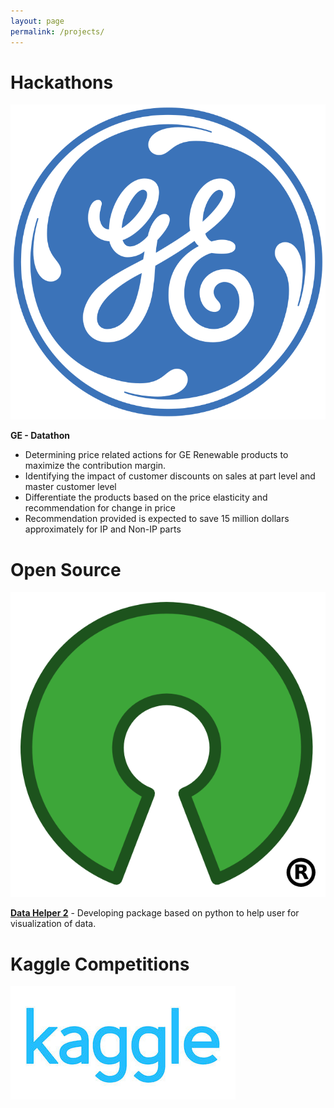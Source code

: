 ```yaml
---
layout: page
permalink: /projects/
---
```

<!---
iPython Tensorflow Notebook Tutorials
====================
![](/assets/tf.jpg) 

<a href="https://github.com/adeshpande3/Tensorflow-Programs-and-Tutorials" target="_blank">**Tensorflow Programs and Tutorials**</a> - This Github repo contains multiple iPython notebooks which serve as tutorials for learning about deploying deep learning and machine learning models. The following topics are covered. 
- **Convolutional Neural Networks**: This notebook shows you how to define a simple convolutional network using Tensorflow. We'll discuss how to load in datasets, how to create our network architecture using Tensorflow variables, as well as how to define loss functions and optimizers. 
- **Generative Adversarial Networks**: This notebook shows you how to create a simple GAN. The basic idea is that you have 2 different networks, a generator network and a discriminator network. The discriminative model has the task of determining whether a given image looks natural (an image from the dataset) or looks like it has been artificially created. The task of the generator is to create natural looking images that are similar to the original data distribution. In this tutorial, we'll look at how to create both models, and the unique process of training them to reach a Nash equilibrium. 
- **CNN's with Noisy Labels**: This notebook looks at a recent [paper](https://arxiv.org/pdf/1703.08774.pdf) that discusses how convolutional neural networks that are trained on random labels (with some probability) are still able to acheive good accuracy on MNIST. I thought that the paper showed some eye-brow raising results, so I went ahead and tried it out for myself. It was pretty amazing to see that even when training a CNN with random labels 50% of the time, and the correct labels the other 50% of the time, the network was still able to get a 90+% accuracy. 
- **And more!**
-->
Hackathons
====================
![](/assets/GE.png) 

<a>**GE - Datathon**</a>
- Determining price related actions for GE Renewable products to maximize the contribution margin.
- Identifying the impact of customer discounts on sales at part level and master customer level
- Differentiate the products based on the price elasticity and recommendation for change in price
- Recommendation provided is expected to save 15 million dollars approximately for IP and Non-IP parts
	
<!---
Sports Data Analysis
====================
![](/assets/sports.jpg) 

<a href="https://github.com/adeshpande3/March-Madness-2017/blob/master/March%20Madness%202017.ipynb" target="_blank">**March Madness 2017 Bracket Predictor Model**</a> - This iPython notebook looks at how we can use historical data on NCAA regular season games to develop a model that outputs win probability for 2 given teams facing each other. We can frame this as a supervised learning problem where we can use past game by game results as our labels. Each team is represented by a d-dimensional vector containing information for that team (PPG, Number of Wins, etc) during the given season. The element wise difference between the two teams is inputted into a neural network, where the output is the softmax-bounded probability of the likelihood that Team 1 will come out victorious in the matchup. I also wrote a <a href="https://adeshpande3.github.io/adeshpande3.github.io/Applying-Machine-Learning-to-March-Madness" target="_blank">blog post</a> about predicting the 2017 March Madness tournament. 
<br><br><a href="https://github.com/adeshpande3/MLB_Win_Predictor/blob/master/BaseballWinPredictor.lua" target="_blank">**MLB Win Predictor Linear Regression Model**</a> - This project looks at how a team's baseball statistics (ERA, Batting Average, RBI, etc), over the course of a season, contribute to their total number of wins. This uses the Torch7 computing framework to develop a linear regression model that takes in a set of 16 features representing traditional baseball statistics and outputs the predicted number of wins for the given season. Given the season statistics for a team, this model can predict a team's win total within 3 games (1.85% error). 
-->
Open Source
====================
![](/assets/osi_symbol.png) 

<a href="https://pypi.org/project/data-helper-2/" target="_blank">**Data Helper 2**</a> - Developing package based on python to help user for visualization of data.


Kaggle Competitions
====================
![](/assets/kaggle.jpg) 

<!---
#<a href="https://github.com/adeshpande3/KaggleTitanic" target="_blank">**Kaggle Titanic**</a> - The Kaggle Titanic competition revolved around taking in a dataset of all the passengers in the Titanic, and then predicting whether or not they survived. The features in the dataset included room location, age, gender, etc. For this competition, I used a variety of different supervised learning approaches (SVMs, KNNs, Decision Trees, Neural Networks), but ultimately found that a KNN model (where K = 17) got the best accuracy of 78.95%. I used Numpy and Sklearn to help preprocess the data and create the models. 
#<br><br><a href="https://github.com/adeshpande3/Kaggle-MNIST" target="_blank">**Kaggle MNIST**</a> - The Kaggle MNIST competiiton is a quite standard benchmark for all computer vision models. MNIST is a dataset of handwritten digits, and the overall goal is to have the model classify each image as a digit from 0-9. For this competition, I used a convolutional neural network written in Keras. The model gets an accuracy of 98.63%.
#<br><br><a href="https://github.com/adeshpande3/KaggleGhosts" target="_blank">**Kaggle Ghosts**</a> - This playground competition was a little different in that it involved a "fake" dataset and task. The goal was to take in features of different fantasy monsters (Ghoust, Ghool, or Goblin), and output the most likely classification. Some of the features included hair length, bone length and color. An SVM proved to work the best as I was able to achieve a 73.54% accuracy. I used Numpy, Pandas, and Matplotlib to help visualize the data and features. 

#Other Tutorials
#====================

#<a href="https://github.com/adeshpande3/Pandas-Tutorial/blob/master/Pandas%20Tutorial.ipynb" target="_blank">**Pandas Tutorial**</a> - Pandas is the one of the most popular Python libraries as it can be lots for a variety of different data sience tasks. From describing data structures to introducing the most important functions, this tutorial is a great starting point for anyone looking to start using Pandas. 
-->